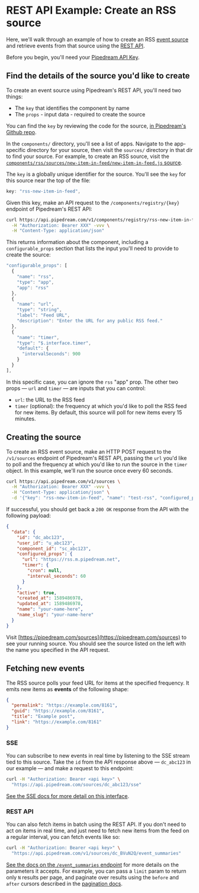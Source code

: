 # REST API Example: Create an RSS source

Here, we'll walk through an example of how to create an RSS [event source](/event-sources/) and retrieve events from that source using the [REST API](/api/rest/).

Before you begin, you'll need your [Pipedream API Key](/api/auth/#pipedream-api-key).

## Find the details of the source you'd like to create

To create an event source using Pipedream's REST API, you'll need two things:

- The `key` that identifies the component by name
- The `props` - input data - required to create the source

You can find the `key` by reviewing the code for the source, [in Pipedream's Github repo](https://github.com/PipedreamHQ/pipedream/tree/master/components).

In the `components/` directory, you'll see a list of apps. Navigate to the app-specific directory for your source, then visit the `sources/` directory in that dir to find your source. For example, to create an RSS source, visit the [`components/rss/sources/new-item-in-feed/new-item-in-feed.js` source](https://github.com/PipedreamHQ/pipedream/blob/master/components/rss/sources/new-item-in-feed/new-item-in-feed.js).

The `key` is a globally unique identifier for the source. You'll see the `key` for this source near the top of the file:

```javascript
key: "rss-new-item-in-feed",
```

Given this key, make an API request to the `/components/registry/{key}` endpoint of Pipedream's REST API:

```bash
curl https://api.pipedream.com/v1/components/registry/rss-new-item-in-feed \
  -H "Authorization: Bearer XXX" -vvv \
  -H "Content-Type: application/json"
```

This returns information about the component, including a `configurable_props` section that lists the input you'll need to provide to create the source:

```javascript
"configurable_props": [
  {
    "name": "rss",
    "type": "app",
    "app": "rss"
  },
  {
    "name": "url",
    "type": "string",
    "label": "Feed URL",
    "description": "Enter the URL for any public RSS feed."
  },
  {
    "name": "timer",
    "type": "$.interface.timer",
    "default": {
      "intervalSeconds": 900
    }
  }
],
```

In this specific case, you can ignore the `rss` "app" prop. The other two props — `url` and `timer` — are inputs that you can control:

- `url`: the URL to the RSS feed
- `timer` (optional): the frequency at which you'd like to poll the RSS feed for new items. By default, this source will poll for new items every 15 minutes.

## Creating the source

To create an RSS event source, make an HTTP POST request to the `/v1/sources` endpoint of Pipedream's REST API, passing the `url` you'd like to poll and the frequency at which you'd like to run the source in the `timer` object. In this example, we'll run the source once every 60 seconds.

```bash
curl https://api.pipedream.com/v1/sources \
  -H "Authorization: Bearer XXX" -vvv \
  -H "Content-Type: application/json" \
  -d '{"key": "rss-new-item-in-feed", "name": "test-rss", "configured_props": { "url": "https://rss.m.pipedream.net", "timer": { "intervalSeconds": 60 }}}'
```

If successful, you should get back a `200 OK` response from the API with the following payload:

```json
{
  "data": {
    "id": "dc_abc123",
    "user_id": "u_abc123",
    "component_id": "sc_abc123",
    "configured_props": {
      "url": "https://rss.m.pipedream.net",
      "timer": {
        "cron": null,
        "interval_seconds": 60
      }
    },
    "active": true,
    "created_at": 1589486978,
    "updated_at": 1589486978,
    "name": "your-name-here",
    "name_slug": "your-name-here"
  }
}
```

Visit [https://pipedream.com/sources](https://pipedream.com/sources) to see your running source. You should see the source listed on the left with the name you specified in the API request.

## Fetching new events

The RSS source polls your feed URL for items at the specified frequency. It emits new items as **events** of the following shape:

```json
{
  "permalink": "https://example.com/8161",
  "guid": "https://example.com/8161",
  "title": "Example post",
  "link": "https://example.com/8161"
}
```

### SSE

You can subscribe to new events in real time by listening to the SSE stream tied to this source. Take the `id` from the API response above — `dc_abc123` in our example — and make a request to this endpoint:

```bash
curl -H "Authorization: Bearer <api key>" \
  "https://api.pipedream.com/sources/dc_abc123/sse"
```

[See the SSE docs for more detail on this interface](/api/sse/).

### REST API

You can also fetch items in batch using the REST API. If you don't need to act on items in real time, and just need to fetch new items from the feed on a regular interval, you can fetch events like so:

```bash
curl -H "Authorization: Bearer <api key>" \
  "https://api.pipedream.com/v1/sources/dc_BVuN2Q/event_summaries"
```

[See the docs on the `/event_summaries` endpoint](/api/rest/#get-source-events) for more details on the parameters it accepts. For example, you can pass a `limit` param to return only `N` results per page, and paginate over results using the `before` and `after` cursors described in the [pagination docs](/api/rest/#pagination).
